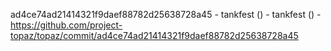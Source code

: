 ad4ce74ad21414321f9daef88782d25638728a45 - tankfest () - tankfest () - https://github.com/project-topaz/topaz/commit/ad4ce74ad21414321f9daef88782d25638728a45

